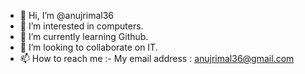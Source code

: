 - 👋 Hi, I’m @anujrimal36
- 👀 I’m interested in computers. 
- 🌱 I’m currently learning Github. 
- 💞️ I’m looking to collaborate on IT. 
- 📫 How to reach me :- 
My email address : anujrimal36@gmail.com
<!---
anujrimal36/anujrimal36 is a ✨ special ✨ repository because its `README.md` (this file) appears on your GitHub profile.
You can click the Preview link to take a look at your changes.
--->
